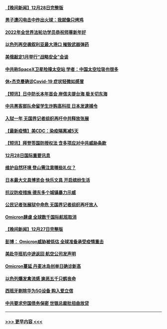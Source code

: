 #### [【晚间新闻】12月28日完整版](../pages/prog202/a103305561.md?t=12291150) 
#### [男子遭闪电击中炸出火球：我就像只烤鸡](../pages/prog202/a103304866.md?t=12291150) 
#### [2022年全世界法轮功学员恭祝师尊新年好](../pages/prog202/a103305495.md?t=12291150) 
#### [以色列再空袭叙利亚最大港口 摧毁武器弹药](../pages/prog202/a103305368.md?t=12291150) 
#### [美俄敲定1月举行“战略安全”会谈](../pages/prog202/a103305384.md?t=12291150) 
#### [中共称SpaceX卫星险撞太空站 学者：中国太空垃圾也很多](../pages/prog202/a103305386.md?t=12291150) 
#### [休•杰克曼确诊Covid-19 症状轻微如感冒](../pages/prog202/a103305304.md?t=12291150) 
#### [【短讯】日中防长本年首会 岸信夫提台海 极关切东海](../pages/prog202/a103305156.md?t=12291150) 
#### [中共黑客部队命留学生诈购高科技 日本发逮捕令](../pages/prog202/a103305146.md?t=12291150) 
#### [入狱一年 无国界记者组织再吁中共释放张展](../pages/prog202/a103305179.md?t=12291150) 
#### [【最新疫情】美CDC：染疫隔离减5天](../pages/prog202/a103305167.md?t=12291150) 
#### [【短讯】拜登签国防授权法 含多项应对中共威胁条款](../pages/prog202/a103305158.md?t=12291150) 
#### [12月28日国际重要讯息](../pages/prog202/a103304955.md?t=12291150) 
#### [维护自然环境 登山需注意哪些礼仪？](../pages/prog202/a103304941.md?t=12291150) 
#### [日本最大文具博览会 快乐文具 开启缤纷生活](../pages/prog202/a103304933.md?t=12291150) 
#### [抗议防疫措施 德东多个城镇暴力示威](../pages/prog202/a103304838.md?t=12291150) 
#### [公民记者张展狱中命危 无国界记者组织再吁放人](../pages/prog202/a103304827.md?t=12291150) 
#### [Omicron肆虐 全球数千国际航班取消](../pages/prog202/a103304736.md?t=12291150) 
#### [【晚间新闻】12月27日完整版](../pages/prog202/a103304702.md?t=12291150) 
#### [彭博： Omicron威胁被低估 全球准备承受疫情重击](../pages/prog202/a103304565.md?t=12291150) 
#### [美赴华班机中途返回 航空公司发声明](../pages/prog202/a103304690.md?t=12291150) 
#### [Omicron蔓延 丹麦冰岛创单日确诊新高](../pages/prog202/a103304695.md?t=12291150) 
#### [以色列爆发禽流感 逾恶五千只鹤丧命](../pages/prog202/a103304653.md?t=12291150) 
#### [西班牙剔除华为5G设备 购入爱立信](../pages/prog202/a103304530.md?t=12291150) 
#### [中共要求穷国债务保密 世银总裁批扭曲放贷](../pages/prog202/a103304500.md?t=12291150) 

----
#### [ >>> 更早内容 <<< ](../indexes/prog202-earlier.md)
